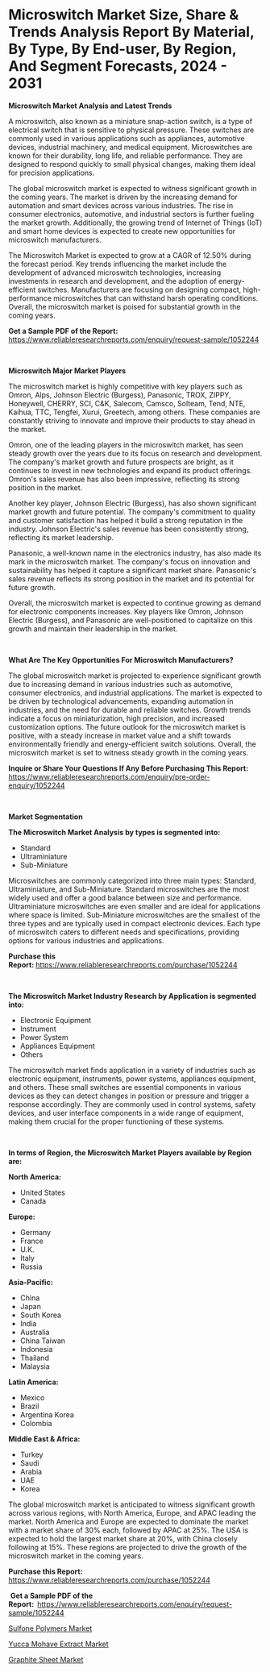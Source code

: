 <p><h1>Microswitch Market Size, Share & Trends Analysis Report By Material, By Type, By End-user, By Region, And Segment Forecasts, 2024 - 2031</h1></p><p><strong>Microswitch Market Analysis and Latest Trends</strong></p>
<p><p>A microswitch, also known as a miniature snap-action switch, is a type of electrical switch that is sensitive to physical pressure. These switches are commonly used in various applications such as appliances, automotive devices, industrial machinery, and medical equipment. Microswitches are known for their durability, long life, and reliable performance. They are designed to respond quickly to small physical changes, making them ideal for precision applications.</p><p>The global microswitch market is expected to witness significant growth in the coming years. The market is driven by the increasing demand for automation and smart devices across various industries. The rise in consumer electronics, automotive, and industrial sectors is further fueling the market growth. Additionally, the growing trend of Internet of Things (IoT) and smart home devices is expected to create new opportunities for microswitch manufacturers.</p><p>The Microswitch Market is expected to grow at a CAGR of 12.50% during the forecast period. Key trends influencing the market include the development of advanced microswitch technologies, increasing investments in research and development, and the adoption of energy-efficient switches. Manufacturers are focusing on designing compact, high-performance microswitches that can withstand harsh operating conditions. Overall, the microswitch market is poised for substantial growth in the coming years.</p></p>
<p><strong>Get a Sample PDF of the Report:&nbsp;</strong> <a href="https://www.reliableresearchreports.com/enquiry/request-sample/1052244">https://www.reliableresearchreports.com/enquiry/request-sample/1052244</a></p>
<p>&nbsp;</p>
<p><strong>Microswitch Major Market Players</strong></p>
<p><p>The microswitch market is highly competitive with key players such as Omron, Alps, Johnson Electric (Burgess), Panasonic, TROX, ZIPPY, Honeywell, CHERRY, SCI, C&K, Salecom, Camsco, Solteam, Tend, NTE, Kaihua, TTC, Tengfei, Xurui, Greetech, among others. These companies are constantly striving to innovate and improve their products to stay ahead in the market.</p><p>Omron, one of the leading players in the microswitch market, has seen steady growth over the years due to its focus on research and development. The company's market growth and future prospects are bright, as it continues to invest in new technologies and expand its product offerings. Omron's sales revenue has also been impressive, reflecting its strong position in the market.</p><p>Another key player, Johnson Electric (Burgess), has also shown significant market growth and future potential. The company's commitment to quality and customer satisfaction has helped it build a strong reputation in the industry. Johnson Electric's sales revenue has been consistently strong, reflecting its market leadership.</p><p>Panasonic, a well-known name in the electronics industry, has also made its mark in the microswitch market. The company's focus on innovation and sustainability has helped it capture a significant market share. Panasonic's sales revenue reflects its strong position in the market and its potential for future growth.</p><p>Overall, the microswitch market is expected to continue growing as demand for electronic components increases. Key players like Omron, Johnson Electric (Burgess), and Panasonic are well-positioned to capitalize on this growth and maintain their leadership in the market.</p></p>
<p>&nbsp;</p>
<p><strong>What Are The Key Opportunities For Microswitch Manufacturers?</strong></p>
<p><p>The global microswitch market is projected to experience significant growth due to increasing demand in various industries such as automotive, consumer electronics, and industrial applications. The market is expected to be driven by technological advancements, expanding automation in industries, and the need for durable and reliable switches. Growth trends indicate a focus on miniaturization, high precision, and increased customization options. The future outlook for the microswitch market is positive, with a steady increase in market value and a shift towards environmentally friendly and energy-efficient switch solutions. Overall, the microswitch market is set to witness steady growth in the coming years.</p></p>
<p><strong>Inquire or Share Your Questions If Any Before Purchasing This Report:</strong> <a href="https://www.reliableresearchreports.com/enquiry/pre-order-enquiry/1052244">https://www.reliableresearchreports.com/enquiry/pre-order-enquiry/1052244</a></p>
<p>&nbsp;</p>
<p><strong>Market Segmentation</strong></p>
<p><strong>The Microswitch Market Analysis by types is segmented into:</strong></p>
<p><ul><li>Standard</li><li>Ultraminiature</li><li>Sub-Miniature</li></ul></p>
<p><p>Microswitches are commonly categorized into three main types: Standard, Ultraminiature, and Sub-Miniature. Standard microswitches are the most widely used and offer a good balance between size and performance. Ultraminiature microswitches are even smaller and are ideal for applications where space is limited. Sub-Miniature microswitches are the smallest of the three types and are typically used in compact electronic devices. Each type of microswitch caters to different needs and specifications, providing options for various industries and applications.</p></p>
<p><strong>Purchase this Report:&nbsp;</strong><a href="https://www.reliableresearchreports.com/purchase/1052244">https://www.reliableresearchreports.com/purchase/1052244</a></p>
<p>&nbsp;</p>
<p><strong>The Microswitch Market Industry Research by Application is segmented into:</strong></p>
<p><ul><li>Electronic Equipment</li><li>Instrument</li><li>Power System</li><li>Appliances Equipment</li><li>Others</li></ul></p>
<p><p>The microswitch market finds application in a variety of industries such as electronic equipment, instruments, power systems, appliances equipment, and others. These small switches are essential components in various devices as they can detect changes in position or pressure and trigger a response accordingly. They are commonly used in control systems, safety devices, and user interface components in a wide range of equipment, making them crucial for the proper functioning of these systems.</p></p>
<p>&nbsp;</p>
<p><strong>In terms of Region, the Microswitch Market Players available by Region are:</strong></p>
<p>
    <p> <strong> North America: </strong>
        <ul>
            <li>United States</li>
            <li>Canada</li>
        </ul>
        </p> 
    <p> <strong> Europe: </strong>
        <ul>
            <li>Germany</li>
            <li>France</li>
            <li>U.K.</li>
            <li>Italy</li>
            <li>Russia</li>
        </ul>
        </p> 
    <p> <strong> Asia-Pacific: </strong>
        <ul>
            <li>China</li>
            <li>Japan</li>
            <li>South Korea</li>
            <li>India</li>
            <li>Australia</li>
            <li>China Taiwan</li>
            <li>Indonesia</li>
            <li>Thailand</li>
            <li>Malaysia</li>
        </ul>
        </p> 
    <p> <strong> Latin America: </strong>
        <ul>
            <li>Mexico</li>
            <li>Brazil</li>
            <li>Argentina Korea</li>
            <li>Colombia</li>
        </ul>
        </p> 
    <p> <strong> Middle East & Africa: </strong>
        <ul>
            <li>Turkey</li>
            <li>Saudi</li>
            <li>Arabia</li>
            <li>UAE</li>
            <li>Korea</li>
        </ul>
    </p>
    </p>
<p><p>The global microswitch market is anticipated to witness significant growth across various regions, with North America, Europe, and APAC leading the market. North America and Europe are expected to dominate the market with a market share of 30% each, followed by APAC at 25%. The USA is expected to hold the largest market share at 20%, with China closely following at 15%. These regions are projected to drive the growth of the microswitch market in the coming years.</p></p>
<p><strong>Purchase this Report: </strong><a href="https://www.reliableresearchreports.com/purchase/1052244">https://www.reliableresearchreports.com/purchase/1052244</a></p>
<p>&nbsp;<strong>Get a Sample PDF of the Report:&nbsp;&nbsp;</strong><a href="https://www.reliableresearchreports.com/enquiry/request-sample/1052244">https://www.reliableresearchreports.com/enquiry/request-sample/1052244</a></p>
<p><strong></strong></p>
<p><p><a href="https://crocus-run-b5a.notion.site/Sulfone-Polymers-Market-Size-and-Examines-its-Market-Scope-with-a-Primary-Focus-on-Growth-Opportun-7a652ea420e3487892387f7de236a855">Sulfone Polymers Market</a></p><p><a href="https://metal-farmhouse-e95.notion.site/Yucca-Mohave-Extract-Market-Size-Market-Share-and-Global-Market-Analysis-Report-2024-2031-3d6b18a2733b4f7188865260b07f24ed">Yucca Mohave Extract Market</a></p><p><a href="https://gratis-rainforest-2ca.notion.site/Graphite-Sheet-Market-Size-Growth-and-Forecast-from-2024-2031-c1cee4d8a4104e8095f9cbf32d064a81">Graphite Sheet Market</a></p></p>